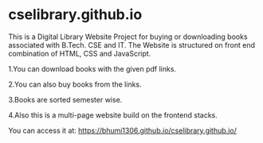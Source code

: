 # cselibrary.github.io
This is a Digital Library Website Project for buying or downloading books associated with B.Tech. CSE and IT. The Website is structured on front end combination of HTML, CSS and JavaScript.

1.You can download books with the given pdf links.

2.You can also buy books from the links.

3.Books are sorted semester wise.

4.Also this is a multi-page website build on the frontend stacks.

You can access it at:
https://bhumi1306.github.io/cselibrary.github.io/
